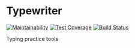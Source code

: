# Typewriter

[![Maintainability](https://api.codeclimate.com/v1/badges/feec8e04113d5fdffb0e/maintainability)](https://codeclimate.com/github/Facebook-Developer-Circle-Moscow/Typewriter/maintainability)
[![Test Coverage](https://api.codeclimate.com/v1/badges/feec8e04113d5fdffb0e/test_coverage)](https://codeclimate.com/github/Facebook-Developer-Circle-Moscow/Typewriter/test_coverage)
[![Build Status](https://travis-ci.com/Facebook-Developer-Circle-Moscow/Typewriter.svg?branch=main)](https://travis-ci.com/Facebook-Developer-Circle-Moscow/Typewriter)

Typing practice tools
